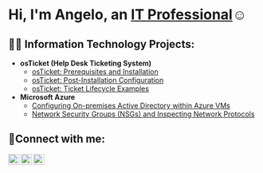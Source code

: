 <h1>Hi, I'm Angelo, an <a href="https://linkedin.com/in/angelo-acevedo-314b38354">IT Professional</a>☺</h1>

<h2>👨‍💻 Information Technology Projects:</h2>

- <b>osTicket (Help Desk Ticketing System)</b>
  - [osTicket: Prerequisites and Installation](https://github.com/angeloacevedo/osticket-prereqs)
  - [osTicket: Post-Installation Configuration](https://github.com/angeloacevedo/post-install-config)
  - [osTicket: Ticket Lifecycle Examples](https://github.com/angeloacevedo/ticket-lifecycle)
- <b>Microsoft Azure</b>
  - [Configuring On-premises Active Directory within Azure VMs](https://github.com/angeloacevedo/configure-ad)
  - [Network Security Groups (NSGs) and Inspecting Network Protocols](https://github.com/angeloacevedo/azure-network-protocols)

<h2>🤳Connect with me:</h2>

[<img align="left" alt="Angelo | Twitter" width="22px" src="https://cdn.jsdelivr.net/npm/simple-icons@v3/icons/twitter.svg" />][twitter]
[<img align="left" alt="Angelo | LinkedIn" width="22px" src="https://cdn.jsdelivr.net/npm/simple-icons@v3/icons/linkedin.svg" />][linkedin]
[<img align="left" alt="Angelo | Instagram" width="22px" src="https://cdn.jsdelivr.net/npm/simple-icons@v3/icons/instagram.svg" />][instagram]

[twitter]: https://twitter.com/
[instagram]: https://www.instagram.com/
[linkedin]: https://linkedin.com/in/angelo-acevedo-314b38354
